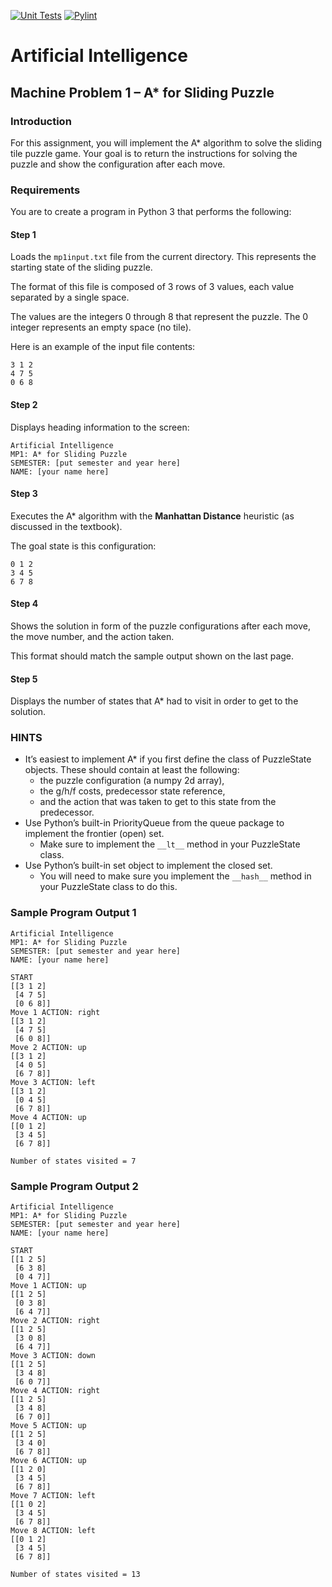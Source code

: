 [![Unit Tests](https://github.com/amajor/artificial-intelligence-machine-problem-1/actions/workflows/python-test.yml/badge.svg)](https://github.com/amajor/artificial-intelligence-machine-problem-1/actions/workflows/python-test.yml)
[![Pylint](https://github.com/amajor/artificial-intelligence-machine-problem-1/actions/workflows/pylint.yml/badge.svg)](https://github.com/amajor/artificial-intelligence-machine-problem-1/actions/workflows/pylint.yml)

# Artificial Intelligence 
## Machine Problem 1 – A* for Sliding Puzzle

### Introduction
For this assignment, you will implement the A* algorithm to solve the sliding tile puzzle game. 
Your goal is to return the instructions for solving the puzzle and show the configuration after each move.

### Requirements
You are to create a program in Python 3 that performs the following:

#### Step 1
Loads the `mp1input.txt` file from the current directory. This represents the starting state of the sliding puzzle.

The format of this file is composed of 3 rows of 3 values, each value separated by a single space. 

The values are the integers 0 through 8 that represent the puzzle. The 0 integer represents an empty space (no tile). 

Here is an example of the input file contents: 
```
3 1 2
4 7 5
0 6 8
```

#### Step 2
Displays heading information to the screen: 

```shell
Artificial Intelligence
MP1: A* for Sliding Puzzle
SEMESTER: [put semester and year here]
NAME: [your name here]
```

#### Step 3
Executes the A* algorithm with the **Manhattan Distance** heuristic (as discussed in the textbook). 

The goal state is this configuration:

```shell
0 1 2
3 4 5
6 7 8
```

#### Step 4
Shows the solution in form of the puzzle configurations after each move, the move number, and the action taken.

This format should match the sample output shown on the last page.

#### Step 5
Displays the number of states that A* had to visit in order to get to the solution.

### HINTS
- It’s easiest to implement A* if you first define the class of PuzzleState objects. These should contain at least the following: 
    - the puzzle configuration (a numpy 2d array), 
    - the g/h/f costs, predecessor state reference, 
    - and the action that was taken to get to this state from the predecessor.
- Use Python’s built-in PriorityQueue from the queue package to implement the frontier (open) set. 
  - Make sure to implement the `__lt__` method in your PuzzleState class.
- Use Python’s built-in set object to implement the closed set. 
  - You will need to make sure you implement the `__hash__` method in your PuzzleState class to do this.

### Sample Program Output 1
```
Artificial Intelligence
MP1: A* for Sliding Puzzle
SEMESTER: [put semester and year here]
NAME: [your name here]

START
[[3 1 2]
 [4 7 5]
 [0 6 8]]
Move 1 ACTION: right
[[3 1 2]
 [4 7 5]
 [6 0 8]]
Move 2 ACTION: up
[[3 1 2]
 [4 0 5]
 [6 7 8]]
Move 3 ACTION: left
[[3 1 2]
 [0 4 5]
 [6 7 8]]
Move 4 ACTION: up
[[0 1 2]
 [3 4 5]
 [6 7 8]]

Number of states visited = 7
```

### Sample Program Output 2
```
Artificial Intelligence
MP1: A* for Sliding Puzzle
SEMESTER: [put semester and year here]
NAME: [your name here]

START
[[1 2 5]
 [6 3 8]
 [0 4 7]]
Move 1 ACTION: up
[[1 2 5]
 [0 3 8]
 [6 4 7]]
Move 2 ACTION: right
[[1 2 5]
 [3 0 8]
 [6 4 7]]
Move 3 ACTION: down
[[1 2 5]
 [3 4 8]
 [6 0 7]]
Move 4 ACTION: right
[[1 2 5]
 [3 4 8]
 [6 7 0]]
Move 5 ACTION: up
[[1 2 5]
 [3 4 0]
 [6 7 8]]
Move 6 ACTION: up
[[1 2 0]
 [3 4 5]
 [6 7 8]]
Move 7 ACTION: left
[[1 0 2]
 [3 4 5]
 [6 7 8]]
Move 8 ACTION: left
[[0 1 2]
 [3 4 5]
 [6 7 8]]

Number of states visited = 13
```
